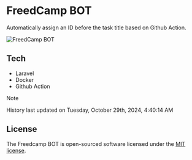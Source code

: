 # FreedCamp BOT

Automatically assign an ID before the task title based on Github Action.

![FreedCamp BOT](https://repository-images.githubusercontent.com/737932867/7d34798b-2680-471c-b089-a78a718d3d6a)

## Tech

- Laravel
- Docker
- Github Action

> [!NOTE]  
> History last updated on Tuesday, October 29th, 2024, 4:40:14 AM

## License

The Freedcamp BOT is open-sourced software licensed under the [MIT license](https://opensource.org/licenses/MIT).
